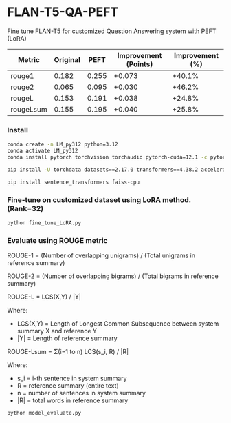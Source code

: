 # FLAN-T5-QA-PEFT
Fine tune FLAN-T5 for customized Question Answering system with PEFT (LoRA)

| Metric | Original | PEFT | Improvement (Points) | Improvement (%) |
|--------|----------|------|---------------------|-----------------|
| rouge1 | 0.182 | 0.255 | +0.073 | +40.1% |
| rouge2 | 0.065 | 0.095 | +0.030 | +46.2% |
| rougeL | 0.153 | 0.191 | +0.038 | +24.8% |
| rougeLsum | 0.155 | 0.195 | +0.040 | +25.8% |

### Install
```bash
conda create -n LM_py312 python=3.12
conda activate LM_py312
conda install pytorch torchvision torchaudio pytorch-cuda=12.1 -c pytorch -c nvidia

pip install -U torchdata datasets==2.17.0 transformers==4.38.2 accelerate==0.28.0 evaluate==0.4.0 rouge_score==0.1.2 peft==0.3.0

pip install sentence_transformers faiss-cpu
```


### Fine-tune on customized dataset using LoRA method. (Rank=32)
```bash
python fine_tune_LoRA.py
```
### Evaluate using ROUGE metric
ROUGE-1 = (Number of overlapping unigrams) / (Total unigrams in reference summary)

ROUGE-2 = (Number of overlapping bigrams) / (Total bigrams in reference summary)

ROUGE-L = LCS(X,Y) / |Y|

Where:
- LCS(X,Y) = Length of Longest Common Subsequence between system summary X and reference Y
- |Y| = Length of reference summary

ROUGE-Lsum = Σ(i=1 to n) LCS(s_i, R) / |R|

Where:
- s_i = i-th sentence in system summary
- R = reference summary (entire text)
- n = number of sentences in system summary
- |R| = total words in reference summary

```bash
python model_evaluate.py
```

